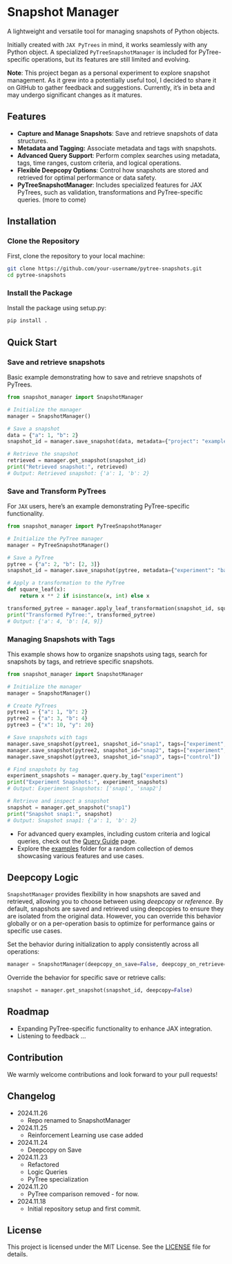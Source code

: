 # Snapshot Manager

A lightweight and versatile tool for managing snapshots of Python objects.

Initially created with `JAX PyTrees` in mind, it works seamlessly with any Python object. A specialized `PyTreeSnapshotManager` is included for PyTree-specific operations, but its features are still limited and evolving.

**Note**: This project began as a personal experiment to explore snapshot management. As it grew into a potentially useful tool, I decided to share it on GitHub to gather feedback and suggestions. Currently, it’s in beta and may undergo significant changes as it matures.

## Features

- **Capture and Manage Snapshots**: Save and retrieve snapshots of data structures.
- **Metadata and Tagging:** Associate metadata and tags with snapshots.
- **Advanced Query Support**: Perform complex searches using metadata, tags, time ranges, custom criteria, and logical operations.
- **Flexible Deepcopy Options**: Control how snapshots are stored and retrieved for optimal performance or data safety.
- **PyTreeSnapshotManager**: Includes specialized features for JAX PyTrees, such as validation, transformations and PyTree-specific queries. (more to come)

## Installation

### Clone the Repository

First, clone the repository to your local machine:

```bash
git clone https://github.com/your-username/pytree-snapshots.git
cd pytree-snapshots
```

### Install the Package

Install the package using setup.py:

```bash
pip install .
```

## Quick Start

### Save and retrieve snapshots

Basic example demonstrating how to save and retrieve snapshots of PyTrees.

```python
from snapshot_manager import SnapshotManager

# Initialize the manager
manager = SnapshotManager()

# Save a snapshot
data = {"a": 1, "b": 2}
snapshot_id = manager.save_snapshot(data, metadata={"project": "example"})

# Retrieve the snapshot
retrieved = manager.get_snapshot(snapshot_id)
print("Retrieved snapshot:", retrieved)
# Output: Retrieved snapshot: {'a': 1, 'b': 2}
```

### Save and Transform PyTrees

For `JAX` users, here’s an example demonstrating PyTree-specific functionality.

```python
from snapshot_manager import PyTreeSnapshotManager

# Initialize the PyTree manager
manager = PyTreeSnapshotManager()

# Save a PyTree
pytree = {"a": 2, "b": [2, 3]}
snapshot_id = manager.save_snapshot(pytree, metadata={"experiment": "baseline"})

# Apply a transformation to the PyTree
def square_leaf(x):
    return x ** 2 if isinstance(x, int) else x

transformed_pytree = manager.apply_leaf_transformation(snapshot_id, square_leaf)
print("Transformed PyTree:", transformed_pytree)
# Output: {'a': 4, 'b': [4, 9]}
```

### Managing Snapshots with Tags

This example shows how to organize snapshots using tags, search for snapshots by tags, and retrieve specific snapshots.

```python
from snapshot_manager import SnapshotManager

# Initialize the manager
manager = SnapshotManager()

# Create PyTrees
pytree1 = {"a": 1, "b": 2}
pytree2 = {"a": 3, "b": 4}
pytree3 = {"x": 10, "y": 20}

# Save snapshots with tags
manager.save_snapshot(pytree1, snapshot_id="snap1", tags=["experiment", "baseline"])
manager.save_snapshot(pytree2, snapshot_id="snap2", tags=["experiment", "variant"])
manager.save_snapshot(pytree3, snapshot_id="snap3", tags=["control"])

# Find snapshots by tag
experiment_snapshots = manager.query.by_tag("experiment")
print("Experiment Snapshots:", experiment_snapshots)
# Output: Experiment Snapshots: ['snap1', 'snap2']

# Retrieve and inspect a snapshot
snapshot = manager.get_snapshot("snap1")
print("Snapshot snap1:", snapshot)
# Output: Snapshot snap1: {'a': 1, 'b': 2}
```

- For advanced query examples, including custom criteria and logical queries, check out the [Query Guide](./query_guide.md) page.
- Explore the [examples](./examples) folder for a random collection of demos showcasing various features and use cases.

## Deepcopy Logic

`SnapshotManager` provides flexibility in how snapshots are saved and retrieved, allowing you to choose between using *deepcopy* or *reference*. By default, snapshots are saved and retrieved using deepcopies to ensure they are isolated from the original data. However, you can override this behavior globally or on a per-operation basis to optimize for performance gains or specific use cases.

Set the behavior during initialization to apply consistently across all operations:

```python
manager = SnapshotManager(deepcopy_on_save=False, deepcopy_on_retrieve=False)
```

Override the behavior for specific save or retrieve calls:

```python
snapshot = manager.get_snapshot(snapshot_id, deepcopy=False)
```

## Roadmap

- Expanding PyTree-specific functionality to enhance JAX integration.
- Listening to feedback ...

## Contribution

We warmly welcome contributions and look forward to your pull requests!

## Changelog

- 2024.11.26
  - Repo renamed to SnapshotManager
- 2024.11.25
  - Reinforcement Learning use case added 
- 2024.11.24
  - Deepcopy on Save 
- 2024.11.23
  - Refactored
  - Logic Queries
  - PyTree specialization
- 2024.11.20
  - PyTree comparison removed - for now.
- 2024.11.18
  - Initial repository setup and first commit.

## License

This project is licensed under the MIT License. See the [LICENSE](LICENSE) file for details.
